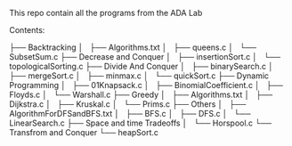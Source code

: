 This repo contain all the programs from the ADA Lab

Contents:

├── Backtracking
│   ├── Algorithms.txt
│   ├── queens.c
│   └── SubsetSum.c
├── Decrease and Conquer
│   ├── insertionSort.c
│   └── topologicalSorting.c
├── Divide And Conquer
│   ├── binarySearch.c
│   ├── mergeSort.c
│   ├── minmax.c
│   └── quickSort.c
├── Dynamic Programming
│   ├── 01Knapsack.c
│   ├── BinomialCoefficient.c
│   ├── Floyds.c
│   └── Warshall.c
├── Greedy
│   ├── Algorithms.txt
│   ├── Dijkstra.c
│   ├── Kruskal.c
│   └── Prims.c
├── Others
│   ├── AlgorithmForDFSandBFS.txt
│   ├── BFS.c
│   ├── DFS.c
│   └── LinearSearch.c
├── Space and time Tradeoffs
│   └── Horspool.c
└── Transfrom and Conquer
    └── heapSort.c
    